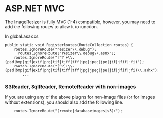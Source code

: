 
# ASP.NET MVC

The ImageResizer is fully MVC (1-4) compatible, however, you may need to add the following routes to allow it to function.

In global.asax.cs

	public static void RegisterRoutes(RouteCollection routes) {
	    routes.IgnoreRoute("resizer\\.debug");
		  routes.IgnoreRoute("resizer\\.debug\\.ashx");
	    routes.IgnoreRoute("[^?]+\\.(psd|bmp|gif|exif|png|tif|tiff|tff|jpg|jpeg|jpe|jif|jfif|jfi)");
	    routes.IgnoreRoute("[^?]+\\.(psd|bmp|gif|exif|png|tif|tiff|tff|jpg|jpeg|jpe|jif|jfif|jfi)\\.ashx");
			...


### S3Reader, SqlReader, RemoteReader with non-images

If you are using any of the above plugins for non-image files (or for images without extensions), you should also add the following line. 

		routes.IgnoreRoute("(remote|databaseimages|s3)/");